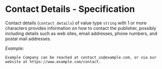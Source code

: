 # Contact Details - Specification

Contact details (`contact_details`) of value type `string` with 1 or more characters provides information on how to
contact the publisher, possibly including details such as web sites, email addresses, phone numbers, and postal mail
addresses.

*Example:*

```
Example Company can be reached at contact_us@example.com, or via our website at https://www.example.com/contact.
```



